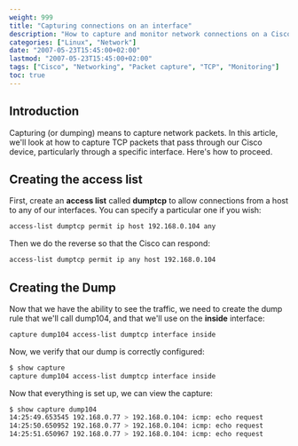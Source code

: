```yaml
---
weight: 999
title: "Capturing connections on an interface"
description: "How to capture and monitor network connections on a Cisco interface using access lists and dumps."
categories: ["Linux", "Network"]
date: "2007-05-23T15:45:00+02:00"
lastmod: "2007-05-23T15:45:00+02:00"
tags: ["Cisco", "Networking", "Packet capture", "TCP", "Monitoring"]
toc: true
---
```


## Introduction

Capturing (or dumping) means to capture network packets. In this article, we'll look at how to capture TCP packets that pass through our Cisco device, particularly through a specific interface. Here's how to proceed.

## Creating the access list

First, create an **access list** called **dumptcp** to allow connections from a host to any of our interfaces. You can specify a particular one if you wish:

```bash
access-list dumptcp permit ip host 192.168.0.104 any
```

Then we do the reverse so that the Cisco can respond:

```bash
access-list dumptcp permit ip any host 192.168.0.104
```

## Creating the Dump

Now that we have the ability to see the traffic, we need to create the dump rule that we'll call dump104, and that we'll use on the **inside** interface:

```bash
capture dump104 access-list dumptcp interface inside
```

Now, we verify that our dump is correctly configured:

```bash
$ show capture
capture dump104 access-list dumptcp interface inside
```

Now that everything is set up, we can view the capture:

```bash
$ show capture dump104
14:25:49.653545 192.168.0.77 > 192.168.0.104: icmp: echo request
14:25:50.650952 192.168.0.77 > 192.168.0.104: icmp: echo request
14:25:51.650967 192.168.0.77 > 192.168.0.104: icmp: echo request
```
